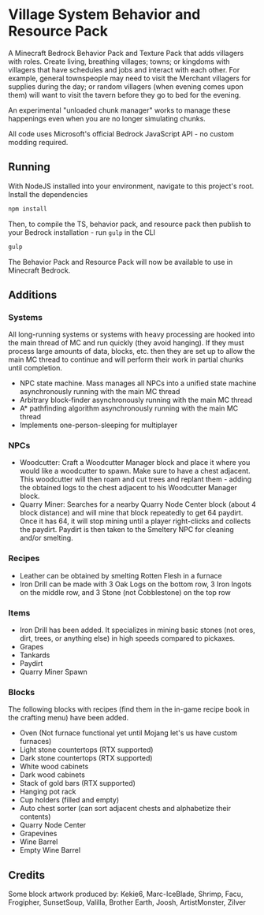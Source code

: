 # Village System Behavior and Resource Pack
A Minecraft Bedrock Behavior Pack and Texture Pack that adds villagers with roles. Create living, breathing villages; towns; or kingdoms with villagers that have schedules and jobs and interact with each other. For example, general townspeople may need to visit the Merchant villagers for supplies during the day; or random villagers (when evening comes upon them) will want to visit the tavern before they go to bed for the evening.

An experimental "unloaded chunk manager" works to manage these happenings even when you are no longer simulating chunks.

All code uses Microsoft's official Bedrock JavaScript API - no custom modding required.

## Running
With NodeJS installed into your environment, navigate to this project's root. Install the dependencies
```bash
npm install
```

Then, to compile the TS, behavior pack, and resource pack then publish to your Bedrock installation - run `gulp` in the CLI
```bash
gulp
```

The Behavior Pack and Resource Pack will now be available to use in Minecraft Bedrock.

## Additions

### Systems
All long-running systems or systems with heavy processing are hooked into the main thread of MC and run quickly (they avoid hanging). If they must process large amounts of data, blocks, etc. then they are set up to allow the main MC thread to continue and will perform their work in partial chunks until completion.

- NPC state machine. Mass manages all NPCs into a unified state machine asynchronously running with the main MC thread 
- Arbitrary block-finder asynchronously running with the main MC thread
- A* pathfinding algorithm asynchronously running with the main MC thread
- Implements one-person-sleeping for multiplayer

### NPCs 
- Woodcutter: Craft a Woodcutter Manager block and place it where you would like a woodcutter to spawn. Make sure to have a chest adjacent. This woodcutter will then roam and cut trees and replant them - adding the obtained logs to the chest adjacent to his Woodcutter Manager block.
- Quarry Miner: Searches for a nearby Quarry Node Center block (about 4 block distance) and will mine that block repeatedly to get 64 paydirt. Once it has 64, it will stop mining until a player right-clicks and collects the paydirt. Paydirt is then taken to the Smeltery NPC for cleaning and/or smelting.

### Recipes
- Leather can be obtained by smelting Rotten Flesh in a furnace
- Iron Drill can be made with 3 Oak Logs on the bottom row, 3 Iron Ingots on the middle row, and 3 Stone (not Cobblestone) on the top row

### Items
- Iron Drill has been added. It specializes in mining basic stones (not ores, dirt, trees, or anything else) in high speeds compared to pickaxes.
- Grapes
- Tankards
- Paydirt
- Quarry Miner Spawn

### Blocks
The following blocks with recipes (find them in the in-game recipe book in the crafting menu) have been added.
- Oven (Not furnace functional yet until Mojang let's us have custom furnaces)
- Light stone countertops (RTX supported)
- Dark stone countertops (RTX supported)
- White wood cabinets
- Dark wood cabinets
- Stack of gold bars (RTX supported)
- Hanging pot rack
- Cup holders (filled and empty)
- Auto chest sorter (can sort adjacent chests and alphabetize their contents)
- Quarry Node Center
- Grapevines
- Wine Barrel
- Empty Wine Barrel

## Credits
Some block artwork produced by: Kekie6, Marc-IceBlade, Shrimp, Facu, Frogipher, SunsetSoup, Valilla, Brother Earth, Joosh, ArtistMonster, Zilver